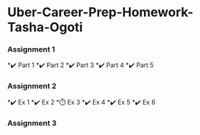 # Uber-Career-Prep-Homework-Tasha-Ogoti

### Assignment 1
  *✔️ Part 1
  *✔️ Part 2
  *✔️ Part 3
  *✔️ Part 4
  *✔️ Part 5

### Assignment 2
  *✔️ Ex 1
  *✔️ Ex 2
  *⏱️ Ex 3
  *✔️ Ex 4
  *✔️ Ex 5
  *✔️ Ex 6

### Assignment 3

